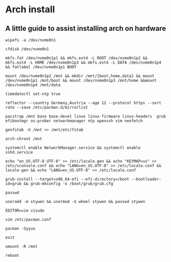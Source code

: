 # Arch install
## A little guide to assist installing arch on hardware

```
wipefs -a /dev/nvme0n1
```

```
cfdisk /dev/nvme0n1
```

```
mkfs.fat /dev/nvme0n1p1 && mkfs.ext4 -L ROOT /dev/nvme0n1p2 && mkfs.ext4 -L HOME /dev/nvme0n1p3 && mkfs.ext4 -L DATA /dev/nvme0n1p4 && fatlabel /dev/nvme0n1p1 BOOT
```

```
mount /dev/nvme0n1p2 /mnt && mkdir /mnt/{boot,home,data} && mount /dev/nvme0n1p1 /mnt/boot && mount /dev/nvme0n1p3 /mnt/home &&mount /dev/nvme0n1p4 /mnt/data
```

```
timedatectl set-ntp true
```

```
reflector --country Germany,Austria --age 12 --protocol https --sort rate --save /etc/pacman.d/mirrorlist
```

```
pacstrap /mnt base base-devel linux linux-firmware linux-headers  grub efibootmgr os-prober networkmanager ntp openssh vim neofetch
```

```
genfstab -U /mnt >> /mnt/etc/fstab
```

```
arch-chroot /mnt
```

```
systemctl enable NetworkManager.service && systemctl enable sshd.service
```

```
echo "en_US.UTF-8 UTF-8" >> /etc/locale.gen && echo "KEYMAP=us" >> /etc/vconsole.conf && echo "LANG=en_US.UTF-8" >> /etc/locale.conf && locale-gen && echo "LANG=en_US.UTF-8" >> /etc/locale.conf
```

```
grub-install --target=x86_64-efi --efi-directory=/boot --bootloader-id=grub && grub-mkconfig -o /boot/grub/grub.cfg
```

```
passwd
```

```
useradd -m stywen && usermod -G wheel stywen && passwd stywen 
```

```
EDITOR=vim visudo
```

```
vim /etc/pacman.conf
```

```
pacman -Syyuu
```

```
exit
```

```
umount -R /mnt 
```

```
reboot
```
